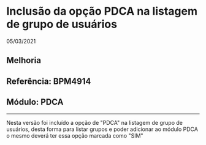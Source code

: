 # Inclusão da opção PDCA na listagem de grupo de usuários
05/03/2021
## Melhoria
## Referência: BPM4914
## Módulo: PDCA
***

Nesta versão foi incluído a opção de "PDCA" na listagem de grupo de usuários, desta forma para listar grupos e poder adicionar ao módulo PDCA o mesmo deverá ter essa opção marcada como "SIM"